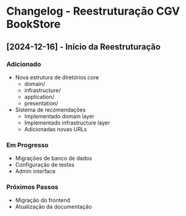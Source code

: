 # Changelog - Reestruturação CGV BookStore

## [2024-12-16] - Início da Reestruturação
### Adicionado
- Nova estrutura de diretórios core
  - domain/
  - infrastructure/
  - application/
  - presentation/
- Sistema de recomendações
  - Implementado domain layer
  - Implementado infrastructure layer
  - Adicionadas novas URLs

### Em Progresso
- Migrações de banco de dados
- Configuração de testes
- Admin interface

### Próximos Passos
- Migração do frontend
- Atualização da documentação